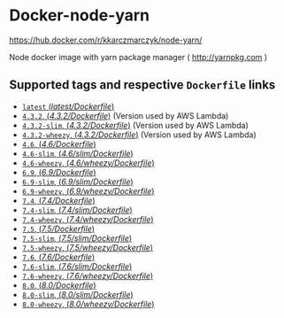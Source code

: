 # Docker-node-yarn
https://hub.docker.com/r/kkarczmarczyk/node-yarn/

Node docker image with yarn package manager ( http://yarnpkg.com )

## Supported tags and respective `Dockerfile` links

- [`latest` (*latest/Dockerfile*)](https://github.com/kkarczmarczyk/docker-node-yarn/blob/master/latest/Dockerfile)
- [`4.3.2`, (*4.3.2/Dockerfile*)](https://github.com/kkarczmarczyk/docker-node-yarn/blob/master/4.3.2/Dockerfile) (Version used by AWS Lambda)
- [`4.3.2-slim`, (*4.3.2/Dockerfile*)](https://github.com/kkarczmarczyk/docker-node-yarn/blob/master/4.3.2/slim/Dockerfile) (Version used by AWS Lambda)
- [`4.3.2-wheezy`, (*4.3.2/Dockerfile*)](https://github.com/kkarczmarczyk/docker-node-yarn/blob/master/4.3.2/wheezy/Dockerfile) (Version used by AWS Lambda)
- [`4.6`, (*4.6/Dockerfile*)](https://github.com/kkarczmarczyk/docker-node-yarn/blob/master/4.6/Dockerfile)
- [`4.6-slim`, (*4.6/slim/Dockerfile*)](https://github.com/kkarczmarczyk/docker-node-yarn/blob/master/4.6/slim/Dockerfile)
- [`4.6-wheezy`, (*4.6/wheezy/Dockerfile*)](https://github.com/kkarczmarczyk/docker-node-yarn/blob/master/4.6/wheezy/Dockerfile)
- [`6.9`, (*6.9/Dockerfile*)](https://github.com/kkarczmarczyk/docker-node-yarn/blob/master/6.9/Dockerfile)
- [`6.9-slim`, (*6.9/slim/Dockerfile*)](https://github.com/kkarczmarczyk/docker-node-yarn/blob/master/6.9/slim/Dockerfile)
- [`6.9-wheezy`, (*6.9/wheezy/Dockerfile*)](https://github.com/kkarczmarczyk/docker-node-yarn/blob/master/6.9/wheezy/Dockerfile)
- [`7.4`, (*7.4/Dockerfile*)](https://github.com/kkarczmarczyk/docker-node-yarn/blob/master/7.4/Dockerfile)
- [`7.4-slim`, (*7.4/slim/Dockerfile*)](https://github.com/kkarczmarczyk/docker-node-yarn/blob/master/7.4/slim/Dockerfile)
- [`7.4-wheezy`, (*7.4/wheezy/Dockerfile*)](https://github.com/kkarczmarczyk/docker-node-yarn/blob/master/7.4/wheezy/Dockerfile)
- [`7.5`, (*7.5/Dockerfile*)](https://github.com/kkarczmarczyk/docker-node-yarn/blob/master/7.5/Dockerfile)
- [`7.5-slim`, (*7.5/slim/Dockerfile*)](https://github.com/kkarczmarczyk/docker-node-yarn/blob/master/7.5/slim/Dockerfile)
- [`7.5-wheezy`, (*7.5/wheezy/Dockerfile*)](https://github.com/kkarczmarczyk/docker-node-yarn/blob/master/7.5/wheezy/Dockerfile)
- [`7.6`, (*7.6/Dockerfile*)](https://github.com/kkarczmarczyk/docker-node-yarn/blob/master/7.6/Dockerfile)
- [`7.6-slim`, (*7.6/slim/Dockerfile*)](https://github.com/kkarczmarczyk/docker-node-yarn/blob/master/7.6/slim/Dockerfile)
- [`7.6-wheezy`, (*7.6/wheezy/Dockerfile*)](https://github.com/kkarczmarczyk/docker-node-yarn/blob/master/7.6/wheezy/Dockerfile)
- [`8.0`, (*8.0/Dockerfile*)](https://github.com/kkarczmarczyk/docker-node-yarn/blob/master/8.0/Dockerfile)
- [`8.0-slim`, (*8.0/slim/Dockerfile*)](https://github.com/kkarczmarczyk/docker-node-yarn/blob/master/8.0/slim/Dockerfile)
- [`8.0-wheezy`, (*8.0/wheezy/Dockerfile*)](https://github.com/kkarczmarczyk/docker-node-yarn/blob/master/8.0/wheezy/Dockerfile)
